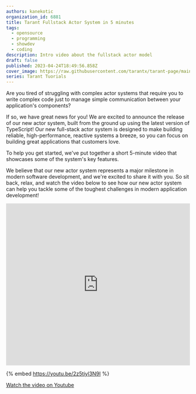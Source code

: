 ```yaml
---
authors: kanekotic
organization_id: 6881
title: Tarant Fullstack Actor System in 5 minutes
tags:
  - opensource
  - programming
  - showdev
  - coding
description: Intro video about the fullstack actor model
draft: false
published: 2023-04-24T18:49:56.858Z
cover_image: https://raw.githubusercontent.com/tarantx/tarant-page/main/static/img/tarant-intro.png
series: Tarant Tuorials
---
```

Are you tired of struggling with complex actor systems that require you to write complex code just to manage simple communication between your application's components?

If so, we have great news for you! We are excited to announce the release of our new actor system, built from the ground up using the latest version of TypeScript! Our new full-stack actor system is designed to make building reliable, high-performance, reactive systems a breeze, so you can focus on building great applications that customers love.

To help you get started, we've put together a short 5-minute video that showcases some of the system's key features.

We believe that our new actor system represents a major milestone in modern software development, and we're excited to share it with you. So sit back, relax, and watch the video below to see how our new actor system can help you tackle some of the toughest challenges in modern application development!
<iframe width="100%" height="444" src="https://www.youtube.com/embed/2z5tiyl3N9I" title="YouTube video player" frameborder="0" allow="accelerometer; autoplay; clipboard-write; encrypted-media; gyroscope; picture-in-picture" allowfullscreen></iframe>

{% embed https://youtu.be/2z5tiyl3N9I %}

[﻿Watch the video on Youtube](https://youtu.be/2z5tiyl3N9I)



